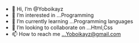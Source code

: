 - 👋 Hi, I’m @Yoboikayz
- 👀 I’m interested in ...Programming 
- 🌱 I’m currently learning ...Programming languages
- 💞️ I’m looking to collaborate on ...Html,Css
- 📫 How to reach me ...Yoboikayz@gmail.com 

<!---
Yoboikayz/Yoboikayz is a ✨ special ✨ repository because its `README.md` (this file) appears on your GitHub profile.
You can click the Preview link to take a look at your changes.
--->

